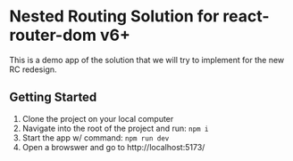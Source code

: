 # Nested Routing Solution for react-router-dom v6+

This is a demo app of the solution that we will try to implement for the new RC redesign.

## Getting Started

1. Clone the project on your local computer
2. Navigate into the root of the project and run: `npm i`
3. Start the app w/ command: `npm run dev`
4. Open a browswer and go to http://localhost:5173/